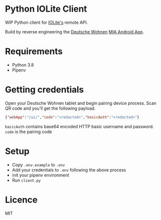 # Python IOLite Client

WIP Python client for [IOLite's][0] remote API.

Build by reverse engineering the [Deutsche Wohnen][2] [MIA Android App][1].

# Requirements

- Python 3.8
- Pipenv

# Getting credentials

Open your Deutsche Wohnen tablet and begin pairing device process. Scan QR code and you'll get the following payload.

```json
{"webApp":"/ui/","code":"<redacted>","basicAuth":"<redacted>"}
```

`basicAuth` contains base64 encoded HTTP basic username and password.
`code` is the pairing code

# Setup

- Copy `.env.example` to `.env`
- Add your credentials to `.env` following the above process
- init your pipenv environment
- Run `client.py`

# Licence

MIT

[0]: https://iolite.de/
[1]: https://play.google.com/store/apps/details?id=de.iolite.client.android.mia
[2]: https://deutsche-wohnen.com/